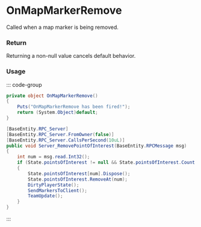 # OnMapMarkerRemove
<Badge type="info" text="Player"/><Badge type="danger" text="Carbon Compatible"/><Badge type="warning" text="Oxide Compatible"/>
Called when a map marker is being removed.

### Return
Returning a non-null value cancels default behavior.

### Usage
::: code-group
```csharp [Example]
private object OnMapMarkerRemove()
{
	Puts("OnMapMarkerRemove has been fired!");
	return (System.Object)default;
}
```
```csharp [Source — Assembly-CSharp @ BasePlayer]
[BaseEntity.RPC_Server]
[BaseEntity.RPC_Server.FromOwner(false)]
[BaseEntity.RPC_Server.CallsPerSecond(10uL)]
public void Server_RemovePointOfInterest(BaseEntity.RPCMessage msg)
{
	int num = msg.read.Int32();
	if (State.pointsOfInterest != null && State.pointsOfInterest.Count > num && num >= 0)
	{
		State.pointsOfInterest[num].Dispose();
		State.pointsOfInterest.RemoveAt(num);
		DirtyPlayerState();
		SendMarkersToClient();
		TeamUpdate();
	}
}

```
:::
